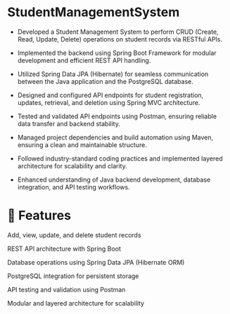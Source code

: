 # StudentManagementSystem

- Developed a Student Management System to perform CRUD (Create, Read, Update, Delete) operations on student records via RESTful APIs.

- Implemented the backend using Spring Boot Framework for modular development and efficient REST API handling.

- Utilized Spring Data JPA (Hibernate) for seamless communication between the Java application and the PostgreSQL database.

- Designed and configured API endpoints for student registration, updates, retrieval, and deletion using Spring MVC architecture.

- Tested and validated API endpoints using Postman, ensuring reliable data transfer and backend stability.

- Managed project dependencies and build automation using Maven, ensuring a clean and maintainable structure.

- Followed industry-standard coding practices and implemented layered architecture for scalability and clarity.

- Enhanced understanding of Java backend development, database integration, and API testing workflows.


# 🚀 Features

Add, view, update, and delete student records

REST API architecture with Spring Boot

Database operations using Spring Data JPA (Hibernate ORM)

PostgreSQL integration for persistent storage

API testing and validation using Postman

Modular and layered architecture for scalability
